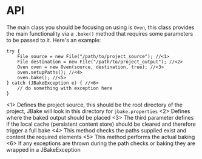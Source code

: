 # API

The main class you should be focusing on using is `Oven`, this class provides the main functionality via a `.bake()` method that requires some parameters to be
passed to it. Here's an example:


    try {
    	File source = new File("/path/to/project_source"); //<1>
    	File destination = new File("/path/to/project_output"); //<2>
    	Oven oven = new Oven(source, destination, true); //<3>
    	oven.setupPaths(); //<4>
    	oven.bake(); //<5>
    } catch (JBakeException e) { //<6>
    	// do something with exception here
    }


<1> Defines the project source, this should be the root directory of the project, JBake will look in this directory for `jbake.properties`
<2> Defines where the baked output should be placed
<3> The third parameter defines if the local cache (persistent content store) should be cleared and therefore trigger a full bake
<4> This method checks the paths supplied exist and content the required elements
<5> This method performs the actual baking
<6> If any exceptions are thrown during the path checks or baking they are wrapped in a JBakeException
